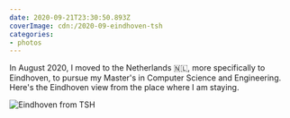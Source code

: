 ```yaml
---
date: 2020-09-21T23:30:50.893Z
coverImage: cdn:/2020-09-eindhoven-tsh
categories:
- photos
---
```


In August 2020, I moved to the Netherlands 🇳🇱, more specifically to Eindhoven, to pursue my Master's in Computer Science and Engineering. Here's the Eindhoven view from the place where I am staying.

![](cdn:/2020-09-eindhoven-tsh?class=fw "Eindhoven from TSH")
